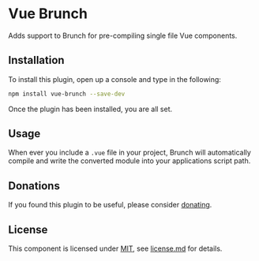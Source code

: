 # Vue Brunch

Adds support to Brunch for pre-compiling single file Vue components.

## Installation

To install this plugin, open up a console and type in the following:

```bash
npm install vue-brunch --save-dev
```

Once the plugin has been installed, you are all set.

## Usage

When ever you include a `.vue` file in your project, Brunch will automatically compile
and write the converted module into your applications script path.

## Donations

If you found this plugin to be useful, please consider [donating](https://paypal.me/nblackburn).

## License

This component is licensed under [MIT](), see [license.md](license.md) for details.